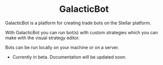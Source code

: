 <h1 align="center">GalacticBot</h1>

GalacticBot is a platform for creating trade bots on the Stellar platform.

With GalacticBot you can run bot(s) with custom strategies which you can make with the visual strategy editor.

Bots can be run locally on your machine or on a server.

- Currently in beta. Documentation will be updated soon.
